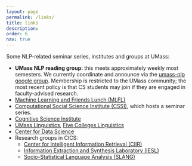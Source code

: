 ```yaml
---
layout: page
permalink: /links/
title: links
description:
order: 6
nav: true
---
```


<p>Some NLP-related seminar series, institutes and groups at UMass:</p>

<ul>
  <li><b>UMass NLP reading group:</b> this meets approximately weekly most semesters.
  We currently coordinate and announce via the <a
  href="https://groups.google.com/forum/#!forum/umass-nlp">umass-nlp google group</a>. 
  Membership is restricted to the UMass community; the most recent policy is
  that CS students may join if they are engaged in faculty-advised
  research.</li>
  <li><a href="https://ds.cs.umass.edu/mlfl">Machine Learning and Friends Lunch (MLFL)</a></li>
  <li><a href="http://www.cssi.umass.edu/">Computational Social Science Institute (CSSI)</a>, which hosts a seminar series.</li>
  <li><a href="https://blogs.umass.edu/cogsci/institute/">Cognitive Science Institute</a></li>
  <li><a href="https://www.umass.edu/linguistics/">UMass Linguistics</a>, <a href="https://www.facebook.com/groups/ling5/">Five Colleges Linguistics</a></li>
  <li><a href="https://ds.cs.umass.edu/">Center for Data Science</a></li>
  <li>Research groups in CICS:
    <ul>
      <li><a href="http://ciir.cs.umass.edu/">Center for Intelligent Information Retrieval (CIIR)</a></li>
      <li><a href="http://www.iesl.cs.umass.edu/">Information Extraction and Synthesis Laboratory (IESL)</a></li>
      <li><a href="http://slanglab.cs.umass.edu/">Socio-Statistical Language Analysis (SLANG)</a></li>
    </ul>
  </li>
</ul>
